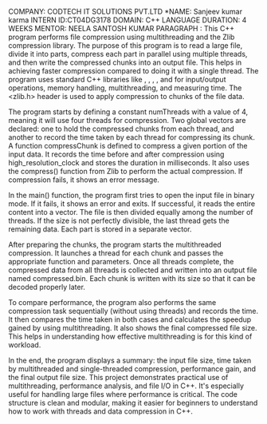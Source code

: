 COMPANY: CODTECH IT SOLUTIONS PVT.LTD
*NAME: Sanjeev kumar karma 
INTERN ID:CT04DG3178
DOMAIN: C++ LANGUAGE
DURATION: 4 WEEKS
MENTOR: NEELA SANTOSH KUMAR
PARAGRAPH :
This C++ program performs file compression using multithreading and the Zlib compression library. The purpose of this program is to read a large file, divide it into parts, compress each part in parallel using multiple threads, and then write the compressed chunks into an output file. This helps in achieving faster compression compared to doing it with a single thread. The program uses standard C++ libraries like <iostream>, <fstream>, <vector>, <thread>, and <chrono> for input/output operations, memory handling, multithreading, and measuring time. The <zlib.h> header is used to apply compression to chunks of the file data.

The program starts by defining a constant numThreads with a value of 4, meaning it will use four threads for compression. Two global vectors are declared: one to hold the compressed chunks from each thread, and another to record the time taken by each thread for compressing its chunk. A function compressChunk is defined to compress a given portion of the input data. It records the time before and after compression using high_resolution_clock and stores the duration in milliseconds. It also uses the compress() function from Zlib to perform the actual compression. If compression fails, it shows an error message.

In the main() function, the program first tries to open the input file in binary mode. If it fails, it shows an error and exits. If successful, it reads the entire content into a vector<char>. The file is then divided equally among the number of threads. If the size is not perfectly divisible, the last thread gets the remaining data. Each part is stored in a separate vector.

After preparing the chunks, the program starts the multithreaded compression. It launches a thread for each chunk and passes the appropriate function and parameters. Once all threads complete, the compressed data from all threads is collected and written into an output file named compressed.bin. Each chunk is written with its size so that it can be decoded properly later.

To compare performance, the program also performs the same compression task sequentially (without using threads) and records the time. It then compares the time taken in both cases and calculates the speedup gained by using multithreading. It also shows the final compressed file size. This helps in understanding how effective multithreading is for this kind of workload.

In the end, the program displays a summary: the input file size, time taken by multithreaded and single-threaded compression, performance gain, and the final output file size. This project demonstrates practical use of multithreading, performance analysis, and file I/O in C++. It's especially useful for handling large files where performance is critical. The code structure is clean and modular, making it easier for beginners to understand how to work with threads and data compression in C++.
